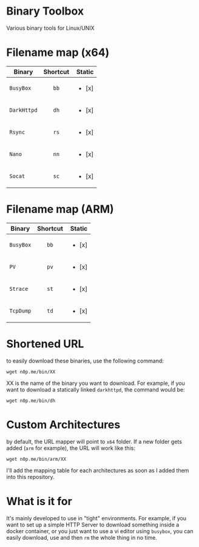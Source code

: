 
# Binary Toolbox

Various binary tools for Linux/UNIX

# Filename map (x64)

|   Binary      |   Shortcut    |Static |
| ------------- |:-------------:| -----:|
| `BusyBox`       | `bb` |<ul><li>[x] </li>  |
| `DarkHttpd`      | `dh`      |<ul><li>[x] </li>  |
| `Rsync` | `rs`      |<ul><li>[x] </li>  |
| `Nano`      | `nn`      |<ul><li>[x] </li>  |
| `Socat` | `sc`      |<ul><li>[x] </li>  |

# Filename map (ARM)

|   Binary      |   Shortcut    |Static |
| ------------- |:-------------:| -----:|
| `BusyBox`       | `bb` |<ul><li>[x] </li>  |
| `PV`      | `pv`      |<ul><li>[x] </li>  |
| `Strace` | `st`      |<ul><li>[x] </li>  |
| `TcpDump`      | `td`      |<ul><li>[x] </li>  |

# Shortened URL

to easily download these binaries, use the following command:

`wget n0p.me/bin/XX`

XX is the name of the binary you want to download. For example, if you want to download a statically linked `darkhttpd`, the command would be:

`wget n0p.me/bin/dh`

# Custom Architectures

by default, the URL mapper will point to `x64` folder. If a new folder gets added (`arm` for example), the URL will work like this:

`wget n0p.me/bin/arm/XX`

I'll add the mapping table for each architectures as soon as I added them into this repository.

# What is it for

It's mainly developed to use in "tight" environments. For example, if you want to set up a simple HTTP Server to download something inside a docker container, or you just want to use a vi editor using `busybox`, you can easily download, use and then `rm` the whole thing in no time.
